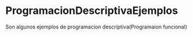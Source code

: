 # ProgramacionDescriptivaEjemplos
Son algunos ejemplos de programacion descriptiva(Programaion funcional)
